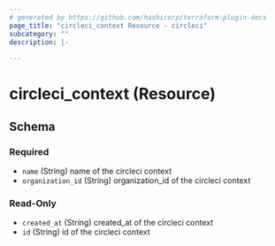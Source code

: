 ```yaml
---
# generated by https://github.com/hashicorp/terraform-plugin-docs
page_title: "circleci_context Resource - circleci"
subcategory: ""
description: |-
  
---
```


# circleci_context (Resource)





<!-- schema generated by tfplugindocs -->
## Schema

### Required

- `name` (String) name of the circleci context
- `organization_id` (String) organization_id of the circleci context

### Read-Only

- `created_at` (String) created_at of the circleci context
- `id` (String) id of the circleci context
